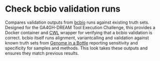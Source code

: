 # Check bcbio validation runs

Compares validation outputs from [bcbio](http://bcb.io) runs against existing
truth sets. Designed for the GA4GH-DREAM Tool Execution Challenge, this provides
a Docker container and [CWL](http://www.commonwl.org/) wrapper for verifying
that a bcbio validation is correct. bcbio itself runs alignment, variantcalling
and validation against known truth sets from [Genome in a Bottle](http://jimb.stanford.edu/giab)
reporting sensitivity and specificity for samples and methods. This look takes
these outputs and ensures they match previous results.
